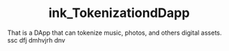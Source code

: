 <h1 align="center">ink_TokenizationdDapp</h1>
That is a DApp that can tokenize music, photos, and others digital assets.
ssc
dfj
dmhvjrh
dnv
